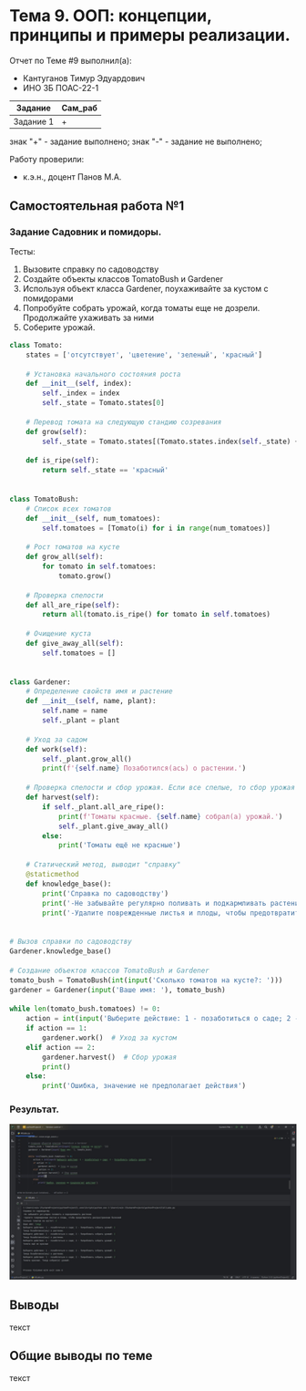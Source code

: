 # Тема 9. ООП: концепции, принципы и примеры реализации.
Отчет по Теме #9 выполнил(а):
- Кантуганов Тимур Эдуардович
- ИНО ЗБ ПОАС-22-1

| Задание | Сам_раб |
| ------ | ------ |
| Задание 1 | + |

знак "+" - задание выполнено; знак "-" - задание не выполнено;

Работу проверили:
- к.э.н., доцент Панов М.А.

## Самостоятельная работа №1
### Задание Садовник и помидоры.
Тесты:
1) Вызовите справку по садоводству
2) Создайте объекты классов TomatoBush и Gardener
3) Используя объект класса Gardener, поухаживайте за кустом с помидорами
4) Попробуйте собрать урожай, когда томаты еще не дозрели.
Продолжайте ухаживать за ними
5) Соберите урожай.


```python
class Tomato:
    states = ['отсутствует', 'цветение', 'зеленый', 'красный']

    # Установка начального состояния роста
    def __init__(self, index):
        self._index = index
        self._state = Tomato.states[0]

    # Перевод томата на следующую стандию созревания
    def grow(self):
        self._state = Tomato.states[(Tomato.states.index(self._state) + 1) % len(Tomato.states)]

    def is_ripe(self):
        return self._state == 'красный'


class TomatoBush:
    # Список всех томатов
    def __init__(self, num_tomatoes):
        self.tomatoes = [Tomato(i) for i in range(num_tomatoes)]

    # Рост томатов на кусте
    def grow_all(self):
        for tomato in self.tomatoes:
            tomato.grow()

    # Проверка спелости
    def all_are_ripe(self):
        return all(tomato.is_ripe() for tomato in self.tomatoes)

    # Очищение куста
    def give_away_all(self):
        self.tomatoes = []


class Gardener:
    # Определение свойств имя и растение
    def __init__(self, name, plant):
        self.name = name
        self._plant = plant

    # Уход за садом
    def work(self):
        self._plant.grow_all()
        print(f'{self.name} Позаботился(ась) о растении.')

    # Проверка спелости и сбор урожая. Если все спелые, то сбор урожая
    def harvest(self):
        if self._plant.all_are_ripe():
            print(f'Томаты красные. {self.name} собрал(а) урожай.')
            self._plant.give_away_all()
        else:
            print('Томаты ещё не красные')

    # Статический метод, выводит "справку"
    @staticmethod
    def knowledge_base():
        print('Справка по садоводству')
        print('-Не забывайте регулярно поливать и подкармливать растения')
        print('-Удалите поврежденные листья и плоды, чтобы предотвратить распространение болезней')


# Вызов справки по садоводству
Gardener.knowledge_base()

# Создание объектов классов TomatoBush и Gardener
tomato_bush = TomatoBush(int(input('Сколько томатов на кусте?: ')))
gardener = Gardener(input('Ваше имя: '), tomato_bush)

while len(tomato_bush.tomatoes) != 0:
    action = int(input('Выберите действие: 1 - позаботиться о саде; 2 - Попробовать собрать урожай: '))
    if action == 1:
        gardener.work()  # Уход за кустом
    elif action == 2:
        gardener.harvest()  # Сбор урожая
        print()
    else:
        print('Ошибка, значение не предполагает действия')
```

### Результат.
![Меню](https://github.com/ImPussy/Labs/blob/%D0%A2%D0%B5%D0%BC%D0%B0_9/picturesLab9/1.jpg)

## Выводы
текст
  
## Общие выводы по теме
текст
